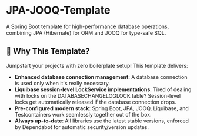 # JPA-JOOQ-Template
A Spring Boot template for high-performance database operations, combining JPA (Hibernate) for ORM and JOOQ for type-safe SQL.

## 🌟 **Why This Template?**
Jumpstart your projects with zero boilerplate setup! This template delivers:
- **Enhanced database connection management**: A database connection is used only when it's really necessary.
- **Liquibase session-level LockService implementations**: Tired of dealing with locks on the DATABASECHANGELOGLOCK table? Session-level locks get automatically released if the database connection drops.
- **Pre-configured modern stack**: Spring Boot, JPA, JOOQ, Liquibase, and Testcontainers work seamlessly together out of the box.
- **Always up-to-date**: All libraries use the latest stable versions, enforced by Dependabot for automatic security/version updates.



